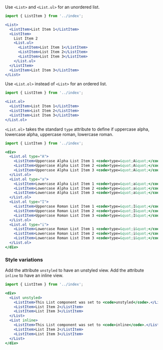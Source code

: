 Use `<List>` and `<List.ul>` for an unordered list.

```jsx in Markdown
import { ListItem } from '../index';

<List>
  <ListItem>List Item 1</ListItem>
  <ListItem>
    List Item 2
    <List.ul>
      <ListItem>List Item 1</ListItem>
      <ListItem>List Item 2</ListItem>
      <ListItem>List Item 3</ListItem>
    </List.ul>
  </ListItem>
  <ListItem>List Item 3</ListItem>
</List>
```

Use `<List.ol>` instead of `<List>` for an ordered list.

```jsx in Markdown
import { ListItem } from '../index';

<List.ol>
  <ListItem>List Item 1</ListItem>
  <ListItem>List Item 2</ListItem>
  <ListItem>List Item 3</ListItem>
</List.ol>
```

`<List.ol>` takes the standard `type` attribute to define if uppercase alpha, lowercase alpha, uppercase roman, lowercase roman.

```jsx in Markdown
import { ListItem } from '../index';

<div>
  <List.ol type="A">
    <ListItem>Uppercase Alpha List Item 1 <code>type=&quot;A&quot;</code></ListItem>
    <ListItem>Uppercase Alpha List Item 2 <code>type=&quot;A&quot;</code></ListItem>
    <ListItem>Uppercase Alpha List Item 3 <code>type=&quot;A&quot;</code></ListItem>
  </List.ol>
  <List.ol type="a">
    <ListItem>Lowercase Alpha List Item 1 <code>type=&quot;a&quot;</code></ListItem>
    <ListItem>Lowercase Alpha List Item 2 <code>type=&quot;a&quot;</code></ListItem>
    <ListItem>Lowercase Alpha List Item 3 <code>type=&quot;a&quot;</code></ListItem>
  </List.ol>
  <List.ol type="I">
    <ListItem>Uppercase Roman List Item 1 <code>type=&quot;I&quot;</code></ListItem>
    <ListItem>Uppercase Roman List Item 2 <code>type=&quot;I&quot;</code></ListItem>
    <ListItem>Uppercase Roman List Item 3 <code>type=&quot;I&quot;</code></ListItem>
  </List.ol>
  <List.ol type="i">
    <ListItem>Lowercase Roman List Item 1 <code>type=&quot;i&quot;</code></ListItem>
    <ListItem>Lowercase Roman List Item 2 <code>type=&quot;i&quot;</code></ListItem>
    <ListItem>Lowercase Roman List Item 3 <code>type=&quot;i&quot;</code></ListItem>
  </List.ol>
</div>
```

### Style variations

Add the attribute `unstyled` to have an unstyled view. Add the attribute `inline` to have an inline view.

```jsx in Markdown
import { ListItem } from '../index';

<div>
  <List unstyled>
    <ListItem>This List component was set to <code>unstyled</code>.</ListItem>
    <ListItem>List Item 2</ListItem>
    <ListItem>List Item 3</ListItem>
  </List>
  <List inline>
    <ListItem>This List component was set to <code>inline</code>.</ListItem>
    <ListItem>List Item 2</ListItem>
    <ListItem>List Item 3</ListItem>
  </List>
</div>
```
